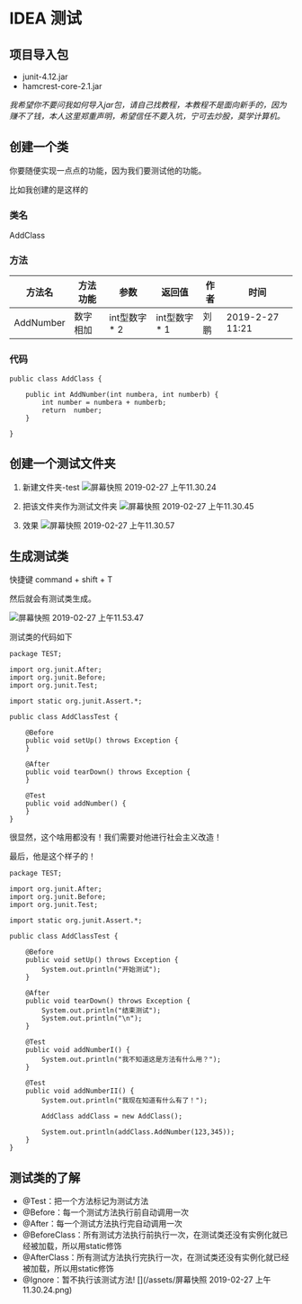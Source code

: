 # IDEA 测试

## 项目导入包

* junit-4.12.jar
* hamcrest-core-2.1.jar

*我希望你不要问我如何导入jar包，请自己找教程，本教程不是面向新手的，因为赚不了钱，本人这里郑重声明，希望信任不要入坑，宁可去炒股，莫学计算机。*

## 创建一个类

你要随便实现一点点的功能，因为我们要测试他的功能。

比如我创建的是这样的

### 类名

AddClass

### 方法

|  方法名 | 方法功能 | 参数 | 返回值 | 作者 | 时间 |
| --- | --- | --- | --- | --- | --- |
| AddNumber | 数字相加 |  int型数字 * 2 | int型数字 * 1 | 刘鹏 | 2019-2-27 11:21 |


### 代码


```
public class AddClass {

    public int AddNumber(int numbera, int numberb) {
        int number = numbera + numberb;
        return  number;
    }
    
}
```


## 创建一个测试文件夹

1. 新建文件夹-test
![屏幕快照 2019-02-27 上午11.30.24](media/15512351294826/%E5%B1%8F%E5%B9%95%E5%BF%AB%E7%85%A7%202019-02-27%20%E4%B8%8A%E5%8D%8811.30.24.png)

2. 把该文件夹作为测试文件夹
![屏幕快照 2019-02-27 上午11.30.45](media/15512351294826/%E5%B1%8F%E5%B9%95%E5%BF%AB%E7%85%A7%202019-02-27%20%E4%B8%8A%E5%8D%8811.30.45.png)

3. 效果
![屏幕快照 2019-02-27 上午11.30.57](media/15512351294826/%E5%B1%8F%E5%B9%95%E5%BF%AB%E7%85%A7%202019-02-27%20%E4%B8%8A%E5%8D%8811.30.57.png)

## 生成测试类

快捷键 command + shift + T




然后就会有测试类生成。

![屏幕快照 2019-02-27 上午11.53.47](media/15512351294826/%E5%B1%8F%E5%B9%95%E5%BF%AB%E7%85%A7%202019-02-27%20%E4%B8%8A%E5%8D%8811.53.47.png)


测试类的代码如下


```
package TEST;

import org.junit.After;
import org.junit.Before;
import org.junit.Test;

import static org.junit.Assert.*;

public class AddClassTest {

    @Before
    public void setUp() throws Exception {
    }

    @After
    public void tearDown() throws Exception {
    }

    @Test
    public void addNumber() {
    }
}
```

很显然，这个啥用都没有！我们需要对他进行社会主义改造！

最后，他是这个样子的！


```
package TEST;

import org.junit.After;
import org.junit.Before;
import org.junit.Test;

import static org.junit.Assert.*;

public class AddClassTest {

    @Before
    public void setUp() throws Exception {
        System.out.println("开始测试");
    }

    @After
    public void tearDown() throws Exception {
        System.out.println("结束测试");
        System.out.println("\n");
    }

    @Test
    public void addNumberI() {
        System.out.println("我不知道这是方法有什么用？");
    }

    @Test
    public void addNumberII() {
        System.out.println("我现在知道有什么有了！");

        AddClass addClass = new AddClass();

        System.out.println(addClass.AddNumber(123,345));
    }
}
```


## 测试类的了解

* @Test：把一个方法标记为测试方法
* @Before：每一个测试方法执行前自动调用一次
* @After：每一个测试方法执行完自动调用一次
* @BeforeClass：所有测试方法执行前执行一次，在测试类还没有实例化就已经被加载，所以用static修饰
* @AfterClass：所有测试方法执行完执行一次，在测试类还没有实例化就已经被加载，所以用static修饰
* @Ignore：暂不执行该测试方法!
[](/assets/屏幕快照 2019-02-27 上午11.30.24.png)